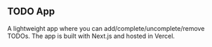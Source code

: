 ## TODO App

A lightweight app where you can add/complete/uncomplete/remove TODOs. The app is built with Next.js and hosted in Vercel.
